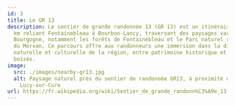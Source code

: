 ```yaml
---
id: 3
title: Le GR 13
description: Le sentier de grande randonnée 13 (GR 13) est un itinéraire de 423
  km reliant Fontainebleau à Bourbon-Lancy, traversant des paysages variés de la
  Bourgogne, notamment les forêts de Fontainebleau et le Parc naturel régional
  du Morvan. Ce parcours offre aux randonneurs une immersion dans la diversité
  naturelle et culturelle de la région, entre patrimoine historique et panoramas
  boisés.
image:
  src: ./images/nearby-gr13.jpg
  alt: Paysage naturel près du sentier de randonnée GR13, à proximité de
    Lucy-sur-Cure
url: https://fr.wikipedia.org/wiki/Sentier_de_grande_randonn%C3%A9e_13
---
```

